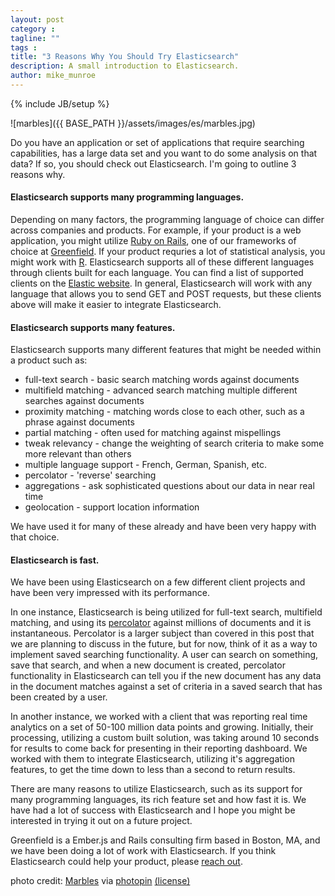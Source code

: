 ```yaml
---
layout: post
category :
tagline: ""
tags :
title: "3 Reasons Why You Should Try Elasticsearch"
description: A small introduction to Elasticsearch.
author: mike_munroe
---
```

{% include JB/setup %}


![marbles]({{ BASE_PATH }}/assets/images/es/marbles.jpg)


Do you have an application or set of applications that require searching
capabilities, has a large data set and you want to do some analysis on that
data? If so, you should check out Elasticsearch. I'm going to outline 3 reasons
why.

#### Elasticsearch supports many programming languages.
Depending on many factors, the programming language of choice can differ
across companies and products. For example, if your product is a web
application, you might utilize [Ruby on Rails](http://rubyonrails.org/), one of
our frameworks of choice at [Greenfield](http://greenfieldhq.com). If your
product requries a lot of statistical analysis, you might work with
[R](http://www.r-project.org/). Elasticsearch supports all of these different
languages through clients built for each language. You can find a list of
supported clients on the
[Elastic website](https://www.elastic.co/guide/en/elasticsearch/client/community/current/clients.html).
In general, Elasticsearch will work with any language that allows you to send
GET and POST requests, but these clients above will make it easier to
integrate Elasticsearch.

#### Elasticsearch supports many features.
Elasticsearch supports many different features that might be needed within a
product such as:

*  full-text search - basic search matching words against documents
*  multifield matching - advanced search matching multiple different searches
against documents
*  proximity matching - matching words close to each other, such as a phrase
against documents
*  partial matching - often used for matching against mispellings
*  tweak relevancy - change the weighting of search criteria to make some more
relevant than others
*  multiple language support - French, German, Spanish, etc.
*  percolator - 'reverse' searching
*  aggregations - ask sophisticated questions about our data in near real time
*  geolocation - support location information

We have used it for many of these already and have been very happy with that
choice.

#### Elasticsearch is fast.
We have been using Elasticsearch on a few different client projects and have
been very impressed with its performance.

In one instance, Elasticsearch is being utilized for full-text search,
multifield matching, and using its [percolator](https://www.elastic.co/guide/en/elasticsearch/reference/current/search-percolate.html)
against millions of documents and it is instantaneous. Percolator is a larger
subject than covered in this post that we are planning to discuss in the future,
but for now, think of it as a way to implement saved searching functionality.
A user can search on something, save that search, and when a new document is
created, percolator functionality in Elasticsearch can tell you if the new
document has any data in the document matches against a set of criteria in a
saved search that has been created by a user.

In another instance, we worked with a client that was reporting real time
analytics on a set of 50-100 million data points and growing. Initially, their
processing, utilizing a custom built solution, was taking around 10 seconds for
results to come back for presenting in their reporting dashboard. We worked with
them to integrate Elasticsearch, utilizing it's aggregation features, to get the
time down to less than a second to return results.

There are many reasons to utilize Elasticsearch, such as its support for many
programming languages, its rich feature set and how fast it is. We have had a
lot of success with Elasticsearch and I hope you might be interested in trying
it out on a future project.

Greenfield is a Ember.js and Rails consulting firm based in Boston, MA, and we
have been doing a lot of work with Elasticsearch. If you think Elasticsearch
could help your product, please
[reach out](http://greenfieldhq.com/#/?anchor=contact).

photo credit: <a href="http://www.flickr.com/photos/86775868@N03/9100937592">Marbles</a> via <a href="http://photopin.com">photopin</a> <a href="https://creativecommons.org/licenses/by/2.0/">(license)</a>
